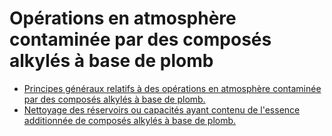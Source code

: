 # Opérations en atmosphère contaminée par des composés alkylés à base de plomb

- [Principes généraux relatifs à des opérations en atmosphère contaminée par des composés alkylés à base de plomb.](principes-generaux-relatifs-a)
- [Nettoyage des réservoirs ou capacités ayant contenu de l'essence additionnée de composés alkylés à base de plomb.](nettoyage-des-reservoirs-ou)
